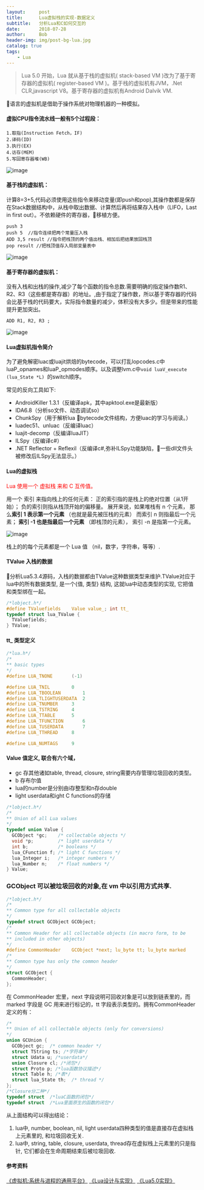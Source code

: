 ```yaml
---
layout:     post
title:      Lua虚拟栈的实现-数据定义
subtitle:   分析Lua和C如何交互的
date:       2018-07-28
author:     Bob
header-img: img/post-bg-lua.jpg
catalog: true
tags:
    - Lua
---
```


>Lua 5.0 开始，Lua 就从基于栈的虚拟机( stack-based VM )改为了基于寄存器的虚拟机( register-based VM )。基于栈的虚拟机有JVM，.Net CLR,javascript V8。基于寄存器的虚拟机有Android Dalvik VM.

语言的虚拟机是借助于操作系统对物理机器的一种模拟。
#### 虚拟CPU指令流水线一般有5个过程段：
    1.取指(Instruction Fetch，IF)
    2.译码(ID)
    3.执行(EX)
    4.访存(MEM)
    5.写回寄存器堆(WB)

![image](/img/pos_6.png)

#### 基于栈的虚拟机：
计算8=3+5,代码必须使用这些指令来移动变量(即push和pop),其操作数都是保存在Stack数据结构中，从栈中取出数据、计算然后再将结果存入栈中（LIFO，Last in first out）。不依赖硬件的寄存器，移植方便。

```
push 3
push 5  //指令连续把两个常量压入栈
ADD 3,5 result //指令把栈顶的两个值出栈、相加后把结果放回栈顶
pop result //把栈顶值存入局部变量表中
```
![image](/img/pos_3.png)

#### 基于寄存器的虚拟机：
没有入栈和出栈的操作,减少了每个函数的指令总数.需要明确的指定操作数R1、R2、R3（这些都是寄存器）的地址。,由于指定了操作数，所以基于寄存器的代码会比基于栈的代码要大，实际指令数量的减少，体积没有大多少。但是带来的性能提升更加突出。
```
ADD R1, R2, R3 ;
```
![image](/img/pos_4.png)




#### Lua虚拟机指令简介

为了避免解密luac或luajit烘焙的bytecode，可以打乱lopcodes.c中luaP_opnames和luaP_opmodes顺序。以及调整lvm.c中`void luaV_execute (lua_State *L) `的switch顺序。

常见的反向工具如下:
+ AndroidKiller 1.3.1（反编译apk，其中apktool.exe是最新版）
+ IDA6.8（分析so文件、动态调试so）
+ ChunkSpy（用于解析lua bytecode文件结构，方便luac的学习与阅读。）
+ luadec51、unluac（反编译luac）
+ luajit-decomp（反编译luaJIT）
+ ILSpy（反编译c#）
+ .NET Reflector + Reflexil（反编译c#,弥补ILSpy功能缺陷，一些dll文件头被修改后ILSpy无法显示。）

#### Lua的虚拟栈
<font color=#ff0000>Lua 使用一个 虚拟栈 来和 C 互传值。 </font>

 用一个 索引 来指向栈上的任何元素： 正的索引指的是栈上的绝对位置（从1开始）； 负的索引则指从栈顶开始的偏移量。 展开来说，如果堆栈有 n 个元素， 那么**索引 1 表示第一个元素** （也就是最先被压栈的元素） 而索引 n 则指最后一个元素； **索引 -1 也是指最后一个元素** （即栈顶的元素）， 索引 -n 是指第一个元素。

![image](/img/pos_5.png)

栈上的的每个元素都是一个 Lua 值 （nil，数字，字符串，等等）.

#### TValue 入栈的数据

分析Lua5.3.4源码，入栈的数据都由TValue这种数据类型来维护.TValue对应于lua中的所有数据类型, 是一个{值, 类型} 结构, 这就lua中动态类型的实现, 它把值和类型绑在一起。

```c
/*lobject.h*/
#define TValuefields	Value value_; int tt_
typedef struct lua_TValue {
  TValuefields;
} TValue;
```

#### tt_ 类型定义

```c
/*lua.h*/
/*
** basic types
*/
#define LUA_TNONE		(-1)

#define LUA_TNIL		0
#define LUA_TBOOLEAN		1
#define LUA_TLIGHTUSERDATA	2
#define LUA_TNUMBER		3
#define LUA_TSTRING		4
#define LUA_TTABLE		5
#define LUA_TFUNCTION		6
#define LUA_TUSERDATA		7
#define LUA_TTHREAD		8

#define LUA_NUMTAGS		9
```

#### Value 值定义, 联合有六个域，
+ gc 存其他诸如table, thread, closure, string需要内存管理垃圾回收的类型。
+ b 存布尔值
+ lua的number是分别由i存整型和n存double
+ light userdata和ight C functions的存储

```c
/*lobject.h*/
/*
** Union of all Lua values
*/
typedef union Value {
  GCObject *gc;    /* collectable objects */
  void *p;         /* light userdata */
  int b;           /* booleans */
  lua_CFunction f; /* light C functions */
  lua_Integer i;   /* integer numbers */
  lua_Number n;    /* float numbers */
} Value;
```

 ### GCObject 可以被垃圾回收的对象,在 vm 中以引用方式共享.

```c
/*lobject.h*/
/*
** Common type for all collectable objects
*/
typedef struct GCObject GCObject;
/*
** Common Header for all collectable objects (in macro form, to be
** included in other objects)
*/
#define CommonHeader	GCObject *next; lu_byte tt; lu_byte marked
/*
** Common type has only the common header
*/
struct GCObject {
  CommonHeader;
};
```

在 CommonHeader 宏里，next 字段说明可回收对象是可以放到链表里的，而 marked 字段是 GC 用来进行标记的，tt 字段表示类型的。拥有CommonHeader定义的有：
```c
/*
** Union of all collectable objects (only for conversions)
*/
union GCUnion {
  GCObject gc;  /* common header */
  struct TString ts; /*字符串*/
  struct Udata u; /*userdata*/
  union Closure cl; /*闭包*/
  struct Proto p; /*lua函数协议描述*/
  struct Table h; /*表*/
  struct lua_State th;  /* thread */
};
/*Closure分二种*/
typedef struct  /*luaC函数的闭包*/
typedef struct  /*Lua里面原生的函数的闭包*/

```
从上面结构可以得出结论：
1. lua中, number, boolean, nil, light userdata四种类型的值是直接存在虚拟栈上元素里的, 和垃圾回收无关.
2. lua中, string, table, closure, userdata, thread存在虚拟栈上元素里的只是指针, 它们都会在生命周期结束后被垃圾回收.



#### 参考资料
[《虚拟机:系统与进程的通用平台》](https://book.douban.com/subject/3611865/)
[《Lua设计与实现》](https://book.douban.com/subject/27108476/)
[《Lua5.0实现》](https://www.codingnow.com/2000/download/The%20Implementation%20of%20Lua5.0.pdf)
